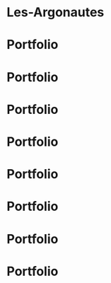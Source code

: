 # Les-Argonautes
# Portfolio
# Portfolio
# Portfolio
# Portfolio
# Portfolio
# Portfolio
# Portfolio
# Portfolio
